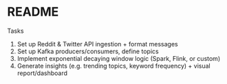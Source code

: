 # README
Tasks

1. Set up Reddit & Twitter API ingestion + format messages
2. Set up Kafka producers/consumers, define topics
3. Implement exponential decaying window logic (Spark, Flink, or custom)
4. Generate insights (e.g. trending topics, keyword frequency) + visual report/dashboard
